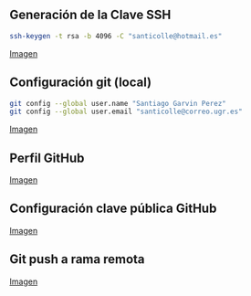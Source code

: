## Generación de la Clave SSH

```bash
ssh-keygen -t rsa -b 4096 -C "santicolle@hotmail.es"
```

[Imagen](../img/generated_pub_key.png)

## Configuración git (local)

```bash
git config --global user.name "Santiago Garvin Perez"
git config --global user.email "santicolle@correo.ugr.es"
```

[Imagen](../img/git_config_user.png)

## Perfil GitHub

[Imagen](../img/github_profile.png)

## Configuración clave pública GitHub

[Imagen](../img/pub_key_github.png)

## Git push a rama remota

[Imagen](../img/git_push_demo.png)